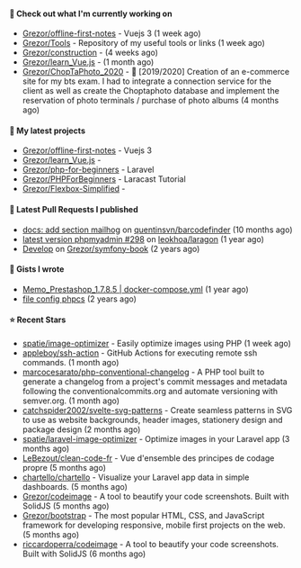#### 👷 Check out what I'm currently working on

- [Grezor/offline-first-notes](https://github.com/Grezor/offline-first-notes) - Vuejs 3 (1 week ago)
- [Grezor/Tools](https://github.com/Grezor/Tools) - Repository of my useful tools or links (1 week ago)
- [Grezor/construction](https://github.com/Grezor/construction) -  (4 weeks ago)
- [Grezor/learn_Vue.js](https://github.com/Grezor/learn_Vue.js) -  (1 month ago)
- [Grezor/ChopTaPhoto_2020](https://github.com/Grezor/ChopTaPhoto_2020) - 🛒 [2019/2020] Creation of an e-commerce site for my bts exam. I had to integrate a connection service for the client as well as create the Choptaphoto database and implement the reservation of photo terminals / purchase of photo albums (4 months ago)

#### 🌱 My latest projects

- [Grezor/offline-first-notes](https://github.com/Grezor/offline-first-notes) - Vuejs 3
- [Grezor/learn_Vue.js](https://github.com/Grezor/learn_Vue.js) - 
- [Grezor/php-for-beginners](https://github.com/Grezor/php-for-beginners) - Laravel
- [Grezor/PHPForBeginners](https://github.com/Grezor/PHPForBeginners) - Laracast Tutorial
- [Grezor/Flexbox-Simplified](https://github.com/Grezor/Flexbox-Simplified) - 

#### 🔨 Latest Pull Requests I published

- [docs: add section mailhog](https://github.com/quentinsvn/barcodefinder/pull/2) on [quentinsvn/barcodefinder](https://github.com/quentinsvn/barcodefinder) (10 months ago)
- [latest version phpmyadmin #298](https://github.com/leokhoa/laragon/pull/299) on [leokhoa/laragon](https://github.com/leokhoa/laragon) (1 year ago)
- [Develop](https://github.com/Grezor/symfony-book/pull/2) on [Grezor/symfony-book](https://github.com/Grezor/symfony-book) (2 years ago)

#### 📓 Gists I wrote

- [Memo_Prestashop_1.7.8.5 | docker-compose.yml](https://gist.github.com/eb78b378ed9f40780dc077b361ead337) (1 year ago)
- [file config phpcs](https://gist.github.com/27d8a6056d2e171aed20c26699439861) (2 years ago)

#### ⭐ Recent Stars

- [spatie/image-optimizer](https://github.com/spatie/image-optimizer) - Easily optimize images using PHP (1 week ago)
- [appleboy/ssh-action](https://github.com/appleboy/ssh-action) - GitHub Actions for executing remote ssh commands. (1 month ago)
- [marcocesarato/php-conventional-changelog](https://github.com/marcocesarato/php-conventional-changelog) - A PHP tool built to generate a changelog from a project&#39;s commit messages and metadata following the conventionalcommits.org and automate versioning with semver.org. (1 month ago)
- [catchspider2002/svelte-svg-patterns](https://github.com/catchspider2002/svelte-svg-patterns) - Create seamless patterns in SVG to use as website backgrounds, header images, stationery design and package design (2 months ago)
- [spatie/laravel-image-optimizer](https://github.com/spatie/laravel-image-optimizer) - Optimize images in your Laravel app (3 months ago)
- [LeBezout/clean-code-fr](https://github.com/LeBezout/clean-code-fr) - Vue d&#39;ensemble des principes de codage propre (5 months ago)
- [chartello/chartello](https://github.com/chartello/chartello) - Visualize your Laravel app data in simple dashboards. (5 months ago)
- [Grezor/codeimage](https://github.com/Grezor/codeimage) - A tool to beautify your code screenshots. Built with SolidJS (5 months ago)
- [Grezor/bootstrap](https://github.com/Grezor/bootstrap) - The most popular HTML, CSS, and JavaScript framework for developing responsive, mobile first projects on the web. (5 months ago)
- [riccardoperra/codeimage](https://github.com/riccardoperra/codeimage) - A tool to beautify your code screenshots. Built with SolidJS (6 months ago)
